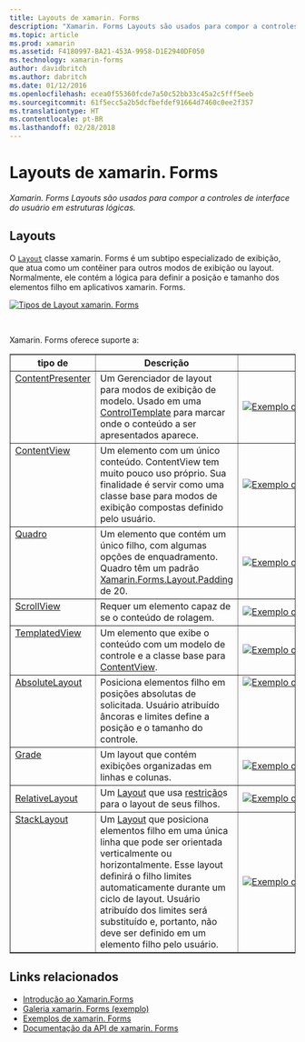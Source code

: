 ```yaml
---
title: Layouts de xamarin. Forms
description: "Xamarin. Forms Layouts são usados para compor a controles de interface do usuário em estruturas lógicas."
ms.topic: article
ms.prod: xamarin
ms.assetid: F4180997-BA21-453A-9958-D1E2940DF050
ms.technology: xamarin-forms
author: davidbritch
ms.author: dabritch
ms.date: 01/12/2016
ms.openlocfilehash: ecea0f55360fcde7a50c52bb33c45a2c5fff5eeb
ms.sourcegitcommit: 61f5ecc5a2b5dcfbefdef91664d7460c0ee2f357
ms.translationtype: HT
ms.contentlocale: pt-BR
ms.lasthandoff: 02/28/2018
---
```

# <a name="xamarinforms-layouts"></a>Layouts de xamarin. Forms

_Xamarin. Forms Layouts são usados para compor a controles de interface do usuário em estruturas lógicas._

<style>.tableimg {largura máxima: nenhum! importante;}</style>

## <a name="layouts"></a>Layouts

O [`Layout`](https://developer.xamarin.com/api/type/Xamarin.Forms.Layout) classe xamarin. Forms é um subtipo especializado de exibição, que atua como um contêiner para outros modos de exibição ou layout. Normalmente, ele contém a lógica para definir a posição e tamanho dos elementos filho em aplicativos xamarin. Forms.

 [ ![](layouts-images/layouts-sml.png "Tipos de Layout xamarin. Forms")](layouts-images/layouts.png "tipos de Layout xamarin. Forms")

<br clear="all" />

Xamarin. Forms oferece suporte a:

<table align="center" border="1" cellpadding="1" cellspacing="1">
<thead>
    <th>
      <strong>tipo de</strong>
    </th>
    <th>
      <strong>Descrição</strong>
    </th>
    <th style="min-width:400px">
      <strong>captura de tela</strong>
    </th>
  </thead>
  <tbody>
  <tr>
    <td valign="top">
      <a href="https://developer.xamarin.com/api/type/Xamarin.Forms.ContentPresenter/">ContentPresenter</a>
    </td>
    <td valign="top">
Um Gerenciador de layout para modos de exibição de modelo. Usado em uma <a href="https://developer.xamarin.com/api/type/Xamarin.Forms.ControlTemplate/">ControlTemplate</a> para marcar onde o conteúdo a ser apresentados aparece.
    </td>
    <td>
    <a href="https://github.com/xamarin/xamarin-forms-samples/blob/master/Templates/ControlTemplates/SimpleTheme/SimpleTheme/App.xaml"><img src="layouts-images/ContentPresenter.png" title="Exemplo de ContentPresenter" class="tableimg">
    </a></td>
  </tr>
  <tr>
    <td valign="top">
      <a href="https://developer.xamarin.com/api/type/Xamarin.Forms.ContentView/">ContentView</a>
    </td>
    <td valign="top">
Um elemento com um único conteúdo. ContentView tem muito pouco uso próprio. Sua finalidade é servir como uma classe base para modos de exibição compostas definido pelo usuário.
    </td>
    <td>
    <a href="https://github.com/xamarin/xamarin-forms-samples/blob/master/FormsGallery/FormsGallery/FormsGallery/ContentViewDemoPage.cs"><img src="layouts-images/ContentView.png" title="Exemplo de ContentView" class="tableimg">
    </a></td>
  </tr>
  <tr>
    <td valign="top">
      <a href="https://developer.xamarin.com/api/type/Xamarin.Forms.Frame/">Quadro</a>
    </td>
    <td valign="top">
Um elemento que contém um único filho, com algumas opções de enquadramento. Quadro têm um padrão <a href="https://developer.xamarin.com/api/property/Xamarin.Forms.Layout.Padding/">Xamarin.Forms.Layout.Padding</a> de 20.
    </td>
    <td>
    <a href="https://github.com/xamarin/xamarin-forms-samples/blob/master/FormsGallery/FormsGallery/FormsGallery/FrameDemoPage.cs"><img src="layouts-images/Frame.png" title="Exemplo de quadro" class="tableimg">
    </a></td>
  </tr>
  <tr>
    <td valign="top">
      <a href="https://developer.xamarin.com/api/type/Xamarin.Forms.ScrollView/">ScrollView</a>
    </td>
    <td valign="top">
Requer um elemento capaz de se o conteúdo de rolagem.
    </td>
    <td>
    <a href="https://github.com/xamarin/xamarin-forms-samples/blob/master/FormsGallery/FormsGallery/FormsGallery/ScrollViewDemoPage.cs"><img src="layouts-images/ScrollView.png" title="Exemplo de ScrollView" class="tableimg">
    </a></td>
  </tr>
  <tr>
    <td valign="top">
      <a href="https://developer.xamarin.com/api/type/Xamarin.Forms.TemplatedView/">TemplatedView</a>
    </td>
    <td valign="top">
Um elemento que exibe o conteúdo com um modelo de controle e a classe base para <a href=""/api/type/Xamarin.Forms.ContentView/">ContentView</a>.
    </td>
    <td>
    <a href="https://github.com/xamarin/xamarin-forms-samples/tree/master/Templates/ControlTemplates/"><img src="layouts-images/TemplatedView.png" title="Exemplo de TemplatedView" class="tableimg">
    </a></td>
  </tr>
  <tr>
    <td valign="top">
      <a href="https://developer.xamarin.com/api/type/Xamarin.Forms.AbsoluteLayout/">AbsoluteLayout</a>
    </td>
    <td valign="top">
Posiciona elementos filho em posições absolutas de solicitada. Usuário atribuído âncoras e limites define a posição e o tamanho do controle.
    </td>
    <td valign="top">
      <a href="https://github.com/xamarin/xamarin-forms-samples/blob/master/FormsGallery/FormsGallery/FormsGallery/AbsoluteLayoutDemoPage.cs"><img src="layouts-images/AbsoluteLayout.png" title="Exemplo de AbsoluteLayout" class="tableimg">
    </a></td>
  </tr>
  <tr>
    <td valign="top">
      <a href="https://developer.xamarin.com/api/type/Xamarin.Forms.Grid/">Grade</a>
    </td>
    <td valign="top">
Um layout que contém exibições organizadas em linhas e colunas.
    </td>
    <td>
    <a href="https://github.com/xamarin/xamarin-forms-samples/blob/master/FormsGallery/FormsGallery/FormsGallery/GridDemoPage.cs"><img src="layouts-images/Grid.png" title="Exemplo de grade" class="tableimg">
    </a></td>
  </tr>
  <tr>
    <td>
      <a href="https://developer.xamarin.com/api/type/Xamarin.Forms.RelativeLayout/">RelativeLayout</a>
    </td>
    <td valign="top">
Um <a href="https://developer.xamarin.com/api/type/Xamarin.Forms.Layout/%601">Layout</a> que usa <a href="https://developer.xamarin.com/api/type/Xamarin.Forms.Constraint/">restrição</a>s para o layout de seus filhos.
    </td>
    <td>
    <a href="https://github.com/xamarin/xamarin-forms-samples/blob/master/FormsGallery/FormsGallery/FormsGallery/RelativeLayoutDemoPage.cs"><img src="layouts-images/RelativeLayout.png" title="Exemplo de RelativeLayout" class="tableimg">
    </a></td>
  </tr>
  <tr>
    <td valign="top">
      <a href="https://developer.xamarin.com/api/type/Xamarin.Forms.StackLayout/">StackLayout</a>
    </td>
    <td valign="top">
Um <a href="https://developer.xamarin.com/api/type/Xamarin.Forms.Layout/">Layout</a> que posiciona elementos filho em uma única linha que pode ser orientada verticalmente ou horizontalmente. Esse layout definirá o filho limites automaticamente durante um ciclo de layout. Usuário atribuído dos limites será substituído e, portanto, não deve ser definido em um elemento filho pelo usuário.
    </td>
    <td>
    <a href="https://github.com/xamarin/xamarin-forms-samples/blob/master/FormsGallery/FormsGallery/FormsGallery/StackLayoutDemoPage.cs"><img src="layouts-images/StackLayout.png" title="Exemplo de StackLayout" class="tableimg">
    </a></td>
  </tr>
  </tbody>
</table>



## <a name="related-links"></a>Links relacionados

- [Introdução ao Xamarin.Forms](~/xamarin-forms/get-started/introduction-to-xamarin-forms.md)
- [Galeria xamarin. Forms (exemplo)](https://developer.xamarin.com/samples/FormsGallery/)
- [Exemplos de xamarin. Forms](https://developer.xamarin.com/samples/tag/Xamarin.Forms/)
- [Documentação da API de xamarin. Forms](https://developer.xamarin.com/api/namespace/Xamarin.Forms)
